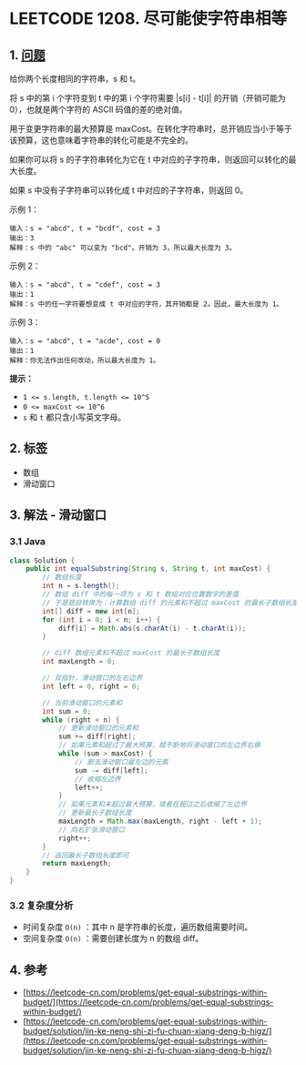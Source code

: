 # LEETCODE 1208. 尽可能使字符串相等

## 1. [问题](https://leetcode-cn.com/problems/get-equal-substrings-within-budget/)

给你两个长度相同的字符串，s 和 t。

将 s 中的第 i 个字符变到 t 中的第 i 个字符需要 |s\[i] - t\[i]| 的开销（开销可能为 0），也就是两个字符的 ASCII 码值的差的绝对值。

用于变更字符串的最大预算是 maxCost。在转化字符串时，总开销应当小于等于该预算，这也意味着字符串的转化可能是不完全的。

如果你可以将 s 的子字符串转化为它在 t 中对应的子字符串，则返回可以转化的最大长度。

如果 s 中没有子字符串可以转化成 t 中对应的子字符串，则返回 0。

示例 1：

```
输入：s = "abcd", t = "bcdf", cost = 3
输出：3
解释：s 中的 "abc" 可以变为 "bcd"。开销为 3，所以最大长度为 3。
```

示例 2：

```
输入：s = "abcd", t = "cdef", cost = 3
输出：1
解释：s 中的任一字符要想变成 t 中对应的字符，其开销都是 2。因此，最大长度为 1。
```

示例 3：

```
输入：s = "abcd", t = "acde", cost = 0
输出：1
解释：你无法作出任何改动，所以最大长度为 1。
```

**提示：**

* `1 <= s.length, t.length <= 10^5`
* `0 <= maxCost <= 10^6`
* `s` 和 `t` 都只含小写英文字母。

## 2. 标签

* 数组
* 滑动窗口

## 3. 解法 - 滑动窗口

### 3.1 Java

```java
class Solution {
    public int equalSubstring(String s, String t, int maxCost) {
        // 数组长度
        int n = s.length();
        // 数组 diff 中的每一项为 s 和 t 数组对应位置数字的差值
        // 于是题目转换为：计算数组 diff 的元素和不超过 maxCost 的最长子数组长度
        int[] diff = new int[n];
        for (int i = 0; i < n; i++) {
            diff[i] = Math.abs(s.charAt(i) - t.charAt(i));
        }

        // diff 数组元素和不超过 maxCost 的最长子数组长度
        int maxLength = 0;

        // 双指针，滑动窗口的左右边界
        int left = 0, right = 0;

        // 当前滑动窗口的元素和
        int sum = 0;
        while (right < n) {
            // 更新滑动窗口的元素和
            sum += diff[right];
            // 如果元素和超过了最大预算，就不断地将滑动窗口的左边界右移
            while (sum > maxCost) {
                // 删去滑动窗口最左边的元素
                sum -= diff[left];
                // 收缩左边界
                left++;
            }
            // 如果元素和未超过最大预算，或者在超过之后收缩了左边界
            // 更新最长子数组长度
            maxLength = Math.max(maxLength, right - left + 1);
            // 向右扩张滑动窗口
            right++;
        }
        // 返回最长子数组长度即可
        return maxLength;
    }
}
```

### 3.2 复杂度分析

* 时间复杂度 `O(n)` ：其中 n 是字符串的长度，遍历数组需要时间。
* 空间复杂度 `O(n)` ：需要创建长度为 n                                                                                                                                                                                                                                                                                                                                                                                                                                                                                                                                                                                                                                                                    的数组 diff。

## 4. 参考

* [https://leetcode-cn.com/problems/get-equal-substrings-within-budget/](https://leetcode-cn.com/problems/get-equal-substrings-within-budget/)
* [https://leetcode-cn.com/problems/get-equal-substrings-within-budget/solution/jin-ke-neng-shi-zi-fu-chuan-xiang-deng-b-higz/](https://leetcode-cn.com/problems/get-equal-substrings-within-budget/solution/jin-ke-neng-shi-zi-fu-chuan-xiang-deng-b-higz/)
